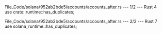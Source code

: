 File_Code/solana/952ab2bde5/accounts/accounts_after.rs --- 1/2 --- Rust
4 use crate::runtime::has_duplicates;                                                                                                                          

File_Code/solana/952ab2bde5/accounts/accounts_after.rs --- 2/2 --- Rust
                                                                                                                                                             7 use solana_runtime::has_duplicates;

